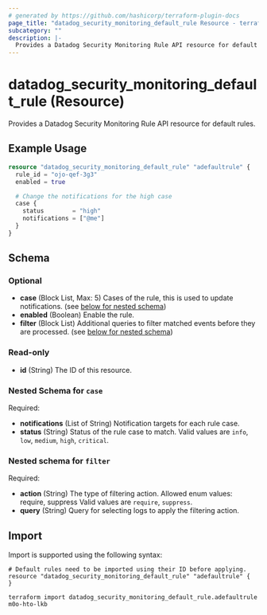```yaml
---
# generated by https://github.com/hashicorp/terraform-plugin-docs
page_title: "datadog_security_monitoring_default_rule Resource - terraform-provider-datadog"
subcategory: ""
description: |-
  Provides a Datadog Security Monitoring Rule API resource for default rules.
---
```


# datadog_security_monitoring_default_rule (Resource)

Provides a Datadog Security Monitoring Rule API resource for default rules.

## Example Usage

```terraform
resource "datadog_security_monitoring_default_rule" "adefaultrule" {
  rule_id = "ojo-qef-3g3"
  enabled = true

  # Change the notifications for the high case
  case {
    status        = "high"
    notifications = ["@me"]
  }
}
```

<!-- schema generated by tfplugindocs -->
## Schema

### Optional

- **case** (Block List, Max: 5) Cases of the rule, this is used to update notifications. (see [below for nested schema](#nestedblock--case))
- **enabled** (Boolean) Enable the rule.
- **filter** (Block List) Additional queries to filter matched events before they are processed. (see [below for nested schema](#nestedblock--filter))

### Read-only

- **id** (String) The ID of this resource.

<a id="nestedblock--case"></a>
### Nested Schema for `case`

Required:

- **notifications** (List of String) Notification targets for each rule case.
- **status** (String) Status of the rule case to match. Valid values are `info`, `low`, `medium`, `high`, `critical`.


<a id="nestedblock--filter"></a>
### Nested schema for `filter`

Required:

- **action** (String) The type of filtering action. Allowed enum values: require, suppress Valid values are `require`, `suppress`.
- **query** (String) Query for selecting logs to apply the filtering action.

## Import

Import is supported using the following syntax:

```shell
# Default rules need to be imported using their ID before applying.
resource "datadog_security_monitoring_default_rule" "adefaultrule" {
}

terraform import datadog_security_monitoring_default_rule.adefaultrule m0o-hto-lkb
```
